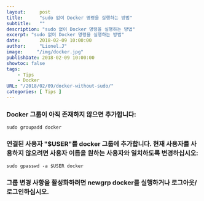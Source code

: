 ```yaml
---
layout:     post
title:      "sudo 없이 Docker 명령을 실행하는 방법"
subtitle:   ""
description: "sudo 없이 Docker 명령을 실행하는 방법"
excerpt: "sudo 없이 Docker 명령을 실행하는 방법"
date:       2018-02-09 10:00:00
author:     "Lionel.J"
image:     "/img/docker.jpg"
publishDate: 2018-02-09 10:00:00
showtoc: false
tags:
    - Tips
    - Docker
URL: "/2018/02/09/docker-without-sudo/"
categories: [ Tips ]
---
```


### Docker 그룹이 아직 존재하지 않으면 추가합니다:

`sudo groupadd docker`

### 연결된 사용자 "$USER"를 docker 그룹에 추가합니다. 현재 사용자를 사용하지 않으려면 사용자 이름을 원하는 사용자와 일치하도록 변경하십시오:

`sudo gpasswd -a $USER docker`

### 그룹 변경 사항을 활성화하려면 newgrp docker를 실행하거나 로그아웃/로그인하십시오.
